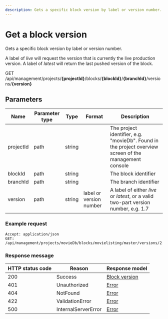 ```yaml
---
description: Gets a specific block version by label or version number.
---
```

# Get a block version

Gets a specific block version by label or version number.

A label of *live* will request the version that is currently the live production version. A label of *latest* will return the last pushed version of the block.

<span class="label label--get">GET</span> /api/management/projects/**{projectId}**/blocks/**{blockId}**/**{branchId}**/versions/**{version}**

## Parameters

| Name      | Parameter type | Type   | Format                  | Description                                                                                            |
|-----------|----------------|--------|-------------------------|--------------------------------------------------------------------------------------------------------|
| projectId | path           | string |                         | The project identifier, e.g. "movieDb". Found in the project overview screen of the management console |
| blockId   | path           | string |                         | The block identifier                                                                                   |
| branchId  | path           | string |                         | The branch identifier                                                                                  |
| version   | path           | string | label or version number | A label of either *live* or *latest*, or a valid two-part version number, e.g. 1.7                     |

### Example request

```http
Accept: application/json
GET: /api/management/projects/movieDb/blocks/movielisting/master/versions/2.0
```

### Response message

| HTTP status code | Reason              | Response model                           |
|------------------|---------------------|------------------------------------------|
| 200              | Success             | [Block version](/model/block-version.md) |
| 401              | Unauthorized        | [Error](/key-concepts/errors.md)         |
| 404              | NotFound            | [Error](/key-concepts/errors.md)         |
| 422              | ValidationError     | [Error](/key-concepts/errors.md)         |
| 500              | InternalServerError | [Error](/key-concepts/errors.md)         |